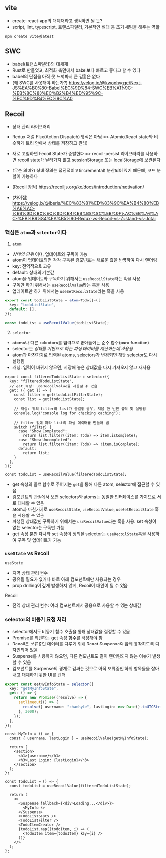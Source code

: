 ## vite

- create-react-app의 대체재라고 생각하면 될 듯?
- script, lint, typescript, 트랜스파일러, 기본적인 뼈대 등 초기 세팅을 해주는 역할

```shell
npm create vite@latest
```

## SWC

- babel(트랜스파일러)의 대체재
- Rust로 만들었고, 최적화 측면에서 babel보다 빠르고 좋다고 할 수 있다
- babel의 단점을 아직 못 느껴봐서 큰 감흥은 없다
- (왜 SWC를 사용해야 하는가?) https://velog.io/@kwonhygge/Next-JS%EA%B0%80-Babel%EC%9D%84-SWC%EB%A1%9C-%EB%8C%80%EC%B2%B4%ED%95%9C-%EC%9D%B4%EC%9C%A0

## Recoil

- 상태 관리 라이브러리
- Redux 처럼 Flux(Action Dispatch) 방식은 아님 => Atomic(React state와 비슷하게 트리 안에서 상태를 저장하고 관리)
- 새로 고침하면 Recoil State가 증발한다 => recoil-persist 라이브러리를 사용하면 recoil state가 날라가지 않고 sessionStorage 또는 localStorage에 보관된다
- (무슨 의미?) 상태 정의는 점진적이고(incremental) 분산되어 있기 때문에, 코드 분할이 가능하다

- (Recoil 장점) https://recoiljs.org/ko/docs/introduction/motivation/
- (차이점) https://velog.io/@iberis/%EC%83%81%ED%83%9C%EA%B4%80%EB%A6%AC-%EB%9D%BC%EC%9D%B4%EB%B8%8C%EB%9F%AC%EB%A6%AC-%EB%B9%84%EA%B5%90-Redux-vs-Recoil-vs-Zustand-vs-Jotai

### 핵심은 `atom`과 `selector`이다

1. `atom`

- _상태의 단위_ 이며, 업데이트와 구독이 가능
- atom이 업데이트되면 각각 구독된 컴포넌트는 새로운 값을 반영하여 다시 렌더링
- key: 전역적으로 고유
- default: 상태의 기본값
- atom을 업데이트와 구독하기 위해서는 `useRecoilState`라는 훅을 사용
- 구독만 하기 위해서는 `useRecoilValue`라는 훅을 사용
- 업데이트만 하기 위해서는 `useSetRecoilState`라는 훅을 사용

```ts
export const todoListState = atom<Todo[]>({
  key: "todoListState",
  default: [],
});

const todoList = useRecoilValue(todoListState);
```

2. `selector`

- atoms나 다른 selectors를 입력으로 받아들이는 순수 함수(pure function)
- selector는 _상태를 기반으로 하는 파생 데이터를 계산하는데 사용됨_
- atom과 마찬가지로 입력된 atoms, selectors가 변경되면 해당 selector도 다시 실행됨
- 캐싱: 입력이 바뀌지 않으면, 저장해 놓은 상태값을 다시 가져오지 않고 재사용

```tsx
export const filteredTodoListState = selector({
  key: "filteredTodoListState",
  // get 속성: useRecoilValue를 사용할 수 있음
  get: ({ get }) => {
    const filter = get(todoListFilterState);
    const list = get(todoListState);

    // 캐싱: 위의 filter와 list가 동일할 경우, 처음 한 번만 출력 및 실행됨
    console.log("console log for checking caching");

    // filter 값에 따라 list의 파생 데이터를 만들어 냄
    switch (filter) {
      case "Show Completed":
        return list.filter((item: Todo) => item.isComplete);
      case "Show Uncompleted":
        return list.filter((item: Todo) => !item.isComplete);
      default:
        return list;
    }
  },
});

const todoList = useRecoilValue(filteredTodoListState);
```

- get 속성의 콜백 함수로 주어지는 `get`을 통해 다른 atom, selector에 접근할 수 있음
- 컴포넌트의 관점에서 보면 selectors와 atoms는 동일한 인터페이스를 가지므로 서로 대체할 수 있음
- atom과 마찬가지로 `useRecoilState`, `useRecoilValue`, `useSetRecoilState` 훅을 사용할 수 있음
- 파생된 상태값만 구독하기 위해서는 `useRecoilValue`라는 훅을 사용. set 속성이 없는 selector는 구독만 가능
- get 속성 뿐만 아니라 set 속성이 정의된 selector는 `useRecoilState`훅을 사용하여 구독 및 업데이트가 가능

### `useState` vs Recoil

`useState`

- 지역 상태 관리 변수
- 공유될 필요가 없거나 바로 아래 컴포넌트에만 사용되는 경우
- prop drilling이 깊게 발생하지 않게, Recoil이 대안이 될 수 있음

Recoil

- 전역 상태 관리 변수: 여러 컴포넌트에서 공용으로 사용할 수 있는 상태값

### selector의 비동기 요청 처리

- selector에서도 비동기 함수 호출을 통해 상태값을 결정할 수 있음
- Promise를 리턴하는 get 속성 함수를 작성해야 함
- Recoil은 보류중인 데이터를 다루기 위해 React Suspense와 함께 동작하도록 디자인되어 있음
- Suspense를 사용하지 않으면, 다른 컴포넌트도 같이 렌더링되지 않는 이슈가 발생할 수 있음
- 컴포넌트를 Suspense의 경계로 감싸는 것으로 아직 보류중인 하위 항목들을 잡아내고 대체하기 위한 UI를 렌더

```ts
export const getMyInfoState = selector({
  key: "getMyInfoState",
  get: () => {
    return new Promise((resolve) => {
      setTimeout(() => {
        resolve({ username: "chanhyle", lastLogin: new Date().toUTCString() });
      }, 3000);
    });
  },
});
```

```tsx
const MyInfo = () => {
  const { username, lastLogin } = useRecoilValue(getMyInfoState);

  return (
    <section>
      <h1>{username}</h1>
      <h3>Last Login: {lastLogin}</h3>
    </section>
  );
};

const TodoList = () => {
  const todoList = useRecoilValue(filteredTodoListState);

  return (
    <>
      <Suspense fallback={<div>Loading...</div>}>
        <MyInfo />
      </Suspense>
      <TodoListStats />
      <TodoListFilter />
      <TodoItemCreator />
      {todoList.map((todoItem, i) => (
        <TodoItem item={todoItem} key={i} />
      ))}
    </>
  );
};
```